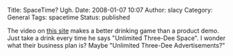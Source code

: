 Title: SpaceTime?  Ugh.
Date: 2008-01-07 10:07
Author: slacy
Category: General
Tags: spacetime
Status: published

The video on [this site](http://spacetime.com) makes a better drinking
game than a product demo. Just take a drink every time he says
"Unlimited Three-Dee Space". I wonder what their business plan is? Maybe
"Unlimited Three-Dee Advertisements?"
